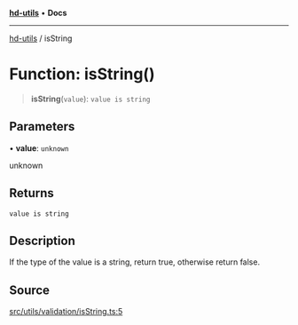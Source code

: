 [**hd-utils**](../README.md) • **Docs**

***

[hd-utils](../globals.md) / isString

# Function: isString()

> **isString**(`value`): `value is string`

## Parameters

• **value**: `unknown`

unknown

## Returns

`value is string`

## Description

If the type of the value is a string, return true, otherwise return false.

## Source

[src/utils/validation/isString.ts:5](https://github.com/AhmadHddad/h-utils/blob/8e9e542f98b1a43a336ce585dc8666b21b0e894d/src/utils/validation/isString.ts#L5)
